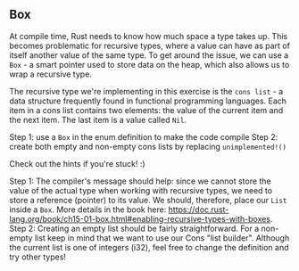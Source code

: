 ## Box

At compile time, Rust needs to know how much space a type takes up. This becomes problematic
for recursive types, where a value can have as part of itself another value of the same type.
To get around the issue, we can use a `Box` - a smart pointer used to store data on the heap,
which also allows us to wrap a recursive type.

The recursive type we're implementing in this exercise is the `cons list` - a data structure
frequently found in functional programming languages. Each item in a cons list contains two
elements: the value of the current item and the next item. The last item is a value called `Nil`.

Step 1: use a `Box` in the enum definition to make the code compile
Step 2: create both empty and non-empty cons lists by replacing `unimplemented!()`

Check out the hints if you're stuck! :) 

<div class="hint">Step 1:
The compiler's message should help: since we cannot store the value of the actual type
when working with recursive types, we need to store a reference (pointer) to its value.
We should, therefore, place our <code>List</code> inside a <code>Box</code>. More details in the book here:
<a href="https://doc.rust-lang.org/book/ch15-01-box.html#enabling-recursive-types-with-boxes">https://doc.rust-lang.org/book/ch15-01-box.html#enabling-recursive-types-with-boxes</a>.
</div>

<div class="hint">
Step 2:
Creating an empty list should be fairly straightforward.
For a non-empty list keep in mind that we want to use our Cons "list builder".
Although the current list is one of integers (i32), feel free to change the definition
and try other types!</div>